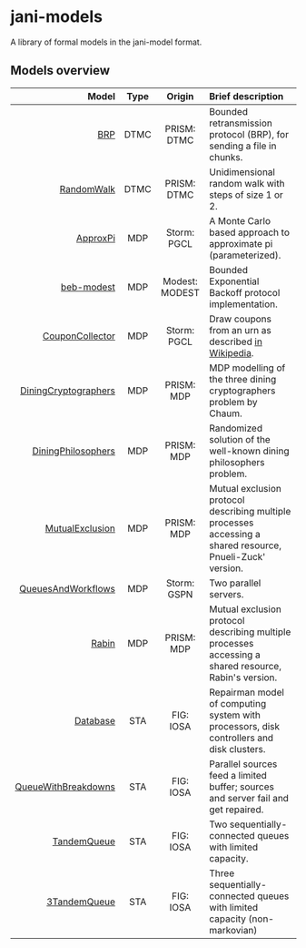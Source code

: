 # jani-models
A library of formal models in the jani-model format.

## Models overview

|        Model         | Type |     Origin     | Brief description        |
|---------------------:|:----:|:--------------:|:-------------------------|
| <a href="https://github.com/ahartmanns/jani-models/tree/master/BRP">BRP</a> | DTMC | PRISM: DTMC | Bounded retransmission protocol (BRP), for sending a file in chunks. |
| <a href="https://github.com/ahartmanns/jani-models/tree/master/RandomWalk">RandomWalk</a> | DTMC | PRISM: DTMC | Unidimensional random walk with steps of size 1 or 2. |
| <a href="https://github.com/ahartmanns/jani-models/tree/master/ApproxPi">ApproxPi</a> | MDP | Storm: PGCL | A Monte Carlo based approach to approximate pi (parameterized). |
| <a href="https://github.com/ahartmanns/jani-models/tree/master/beb-modest">beb-modest</a> | MDP | Modest: MODEST | Bounded Exponential Backoff protocol implementation. |
| <a href="https://github.com/ahartmanns/jani-models/tree/master/CouponCollector">CouponCollector</a> | MDP | Storm: PGCL | Draw coupons from an urn as described <a href="https://en.wikipedia.org/wiki/Coupon_collector%27s_problem">in Wikipedia</a>. |
| <a href="https://github.com/ahartmanns/jani-models/tree/master/DiningCryptographers">DiningCryptographers</a> | MDP | PRISM: MDP | MDP modelling of the three dining cryptographers problem by Chaum. |
| <a href="https://github.com/ahartmanns/jani-models/tree/master/DiningPhilosophers">DiningPhilosophers</a> | MDP | PRISM: MDP | Randomized solution of the well-known dining philosophers problem. |
| <a href="https://github.com/ahartmanns/jani-models/tree/master/MutualExclusion">MutualExclusion</a> | MDP | PRISM: MDP | Mutual exclusion protocol describing multiple processes accessing a shared resource, Pnueli-Zuck' version. |
| <a href="https://github.com/ahartmanns/jani-models/tree/master/QueuesAndWorkflows">QueuesAndWorkflows</a> | MDP | Storm: GSPN | Two parallel servers. |
| <a href="https://github.com/ahartmanns/jani-models/tree/master/Rabin">Rabin</a> | MDP | PRISM: MDP | Mutual exclusion protocol describing multiple processes accessing a shared resource, Rabin's version. |
| <a href="https://github.com/ahartmanns/jani-models/tree/master/Database">Database</a> | STA | FIG: IOSA | Repairman model of computing system with processors, disk controllers and disk clusters. |
| <a href="https://github.com/ahartmanns/jani-models/tree/master/QueueWithBreakdowns">QueueWithBreakdowns</a> | STA | FIG: IOSA | Parallel sources feed a limited buffer; sources and server fail and get repaired. |
| <a href="https://github.com/ahartmanns/jani-models/tree/master/TandemQueue">TandemQueue</a> | STA | FIG: IOSA | Two sequentially-connected queues with limited capacity. |
| <a href="https://github.com/ahartmanns/jani-models/tree/master/3TandemQueue">3TandemQueue</a> | STA | FIG: IOSA | Three sequentially-connected queues with limited capacity (non-markovian) |

